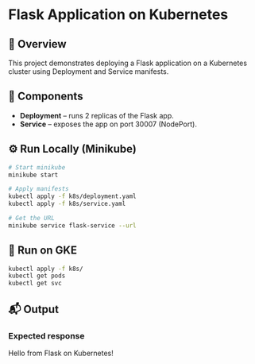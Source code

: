 # Flask Application on Kubernetes

## 📖 Overview
This project demonstrates deploying a Flask application on a Kubernetes cluster using Deployment and Service manifests.

## 🧩 Components
- **Deployment** – runs 2 replicas of the Flask app.
- **Service** – exposes the app on port 30007 (NodePort).

## ⚙️ Run Locally (Minikube)
```bash
# Start minikube
minikube start

# Apply manifests
kubectl apply -f k8s/deployment.yaml
kubectl apply -f k8s/service.yaml

# Get the URL
minikube service flask-service --url
```

## 🧱 Run on GKE

```bash
kubectl apply -f k8s/
kubectl get pods
kubectl get svc
```

## 📬 Output

### Expected response

Hello from Flask on Kubernetes!